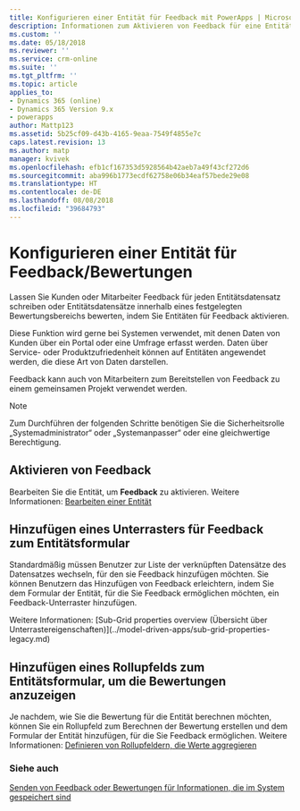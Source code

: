 ```yaml
---
title: Konfigurieren einer Entität für Feedback mit PowerApps | Microsoft-Dokumentation
description: Informationen zum Aktivieren von Feedback für eine Entität
ms.custom: ''
ms.date: 05/18/2018
ms.reviewer: ''
ms.service: crm-online
ms.suite: ''
ms.tgt_pltfrm: ''
ms.topic: article
applies_to:
- Dynamics 365 (online)
- Dynamics 365 Version 9.x
- powerapps
author: Mattp123
ms.assetid: 5b25cf09-d43b-4165-9eaa-7549f4855e7c
caps.latest.revision: 13
ms.author: matp
manager: kvivek
ms.openlocfilehash: efb1cf167353d5928564b42aeb7a49f43cf272d6
ms.sourcegitcommit: aba996b1773ecdf62758e06b34eaf57bede29e08
ms.translationtype: HT
ms.contentlocale: de-DE
ms.lasthandoff: 08/08/2018
ms.locfileid: "39684793"
---
```

# <a name="configure-an-entity-for-feedbackratings"></a>Konfigurieren einer Entität für Feedback/Bewertungen

Lassen Sie Kunden oder Mitarbeiter Feedback für jeden Entitätsdatensatz schreiben oder Entitätsdatensätze innerhalb eines festgelegten Bewertungsbereichs bewerten, indem Sie Entitäten für Feedback aktivieren.  

Diese Funktion wird gerne bei Systemen verwendet, mit denen Daten von Kunden über ein Portal oder eine Umfrage erfasst werden. Daten über Service- oder Produktzufriedenheit können auf Entitäten angewendet werden, die diese Art von Daten darstellen.

Feedback kann auch von Mitarbeitern zum Bereitstellen von Feedback zu einem gemeinsamen Projekt verwendet werden.

> [!NOTE]
> Zum Durchführen der folgenden Schritte benötigen Sie die Sicherheitsrolle „Systemadministrator“ oder „Systemanpasser“ oder eine gleichwertige Berechtigung.
  
## <a name="enable-feedback"></a>Aktivieren von Feedback  
  
Bearbeiten Sie die Entität, um **Feedback** zu aktivieren. Weitere Informationen: [Bearbeiten einer Entität](edit-entities.md)
  
## <a name="add-a-subgrid-for-feedback-on-the-entity-form"></a>Hinzufügen eines Unterrasters für Feedback zum Entitätsformular  

Standardmäßig müssen Benutzer zur Liste der verknüpften Datensätze des Datensatzes wechseln, für den sie Feedback hinzufügen möchten. Sie können Benutzern das Hinzufügen von Feedback erleichtern, indem Sie dem Formular der Entität, für die Sie Feedback ermöglichen möchten, ein Feedback-Unterraster hinzufügen.  

<!-- This is the closest I could find to a topic about adding an subgrid to a form. --> Weitere Informationen: [Sub-Grid properties overview (Übersicht über Unterrastereigenschaften)](../model-driven-apps/sub-grid-properties-legacy.md)

## <a name="add-a-rollup-field--to-the-entity-form-to-show-the-ratings"></a>Hinzufügen eines Rollupfelds zum Entitätsformular, um die Bewertungen anzuzeigen  

Je nachdem, wie Sie die Bewertung für die Entität berechnen möchten, können Sie ein Rollupfeld zum Berechnen der Bewertung erstellen und dem Formular der Entität hinzufügen, für die Sie Feedback ermöglichen. Weitere Informationen: [Definieren von Rollupfeldern, die Werte aggregieren](define-rollup-fields.md)
  
### <a name="see-also"></a>Siehe auch  
 [Senden von Feedback oder Bewertungen für Informationen, die im System gespeichert sind](/dynamics365/customer-engagement/basics/submit-feedback-ratings)
